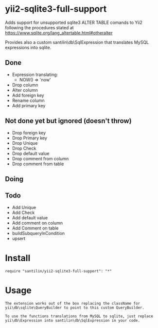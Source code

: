 # yii2-sqlite3-full-support

Adds support for unsupported sqlite3 ALTER TABLE comands to Yii2 following the procedures stated at https://www.sqlite.org/lang_altertable.html#otheralter

Provides also a custom santilin\db\SqlExpression that translates MySQL expressions into sqlite.

## Done
- Expression translating:
  - NOW() => 'now'
- Drop column
- Alter column
- Add foreign key
- Rename column
- Add primary key

## Not done yet but ignored (doesn't throw)
- Drop foreign key
- Drop Primary key
- Drop Unique
- Drop Check
- Drop default value
- Drop comment from column
- Drop comment from table

## Doing

## Todo
- Add Unique
- Add Check
- Add default value
- Add comment on column
- Add Comment on table
- buildSubqueryInCondition
- upsert

# Install

    require "santilin/yii2-sqlite3-full-support": "*"

# Usage

	The extension works out of the box replacing the className for yii\db\sqlite\QueryBuilder to point to this custom QueryBuilder.

	To use the functions translations from MySQL to sqlite, just replace yii\db\Expression into santilin\db\SqlExpression in your code.


